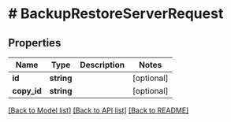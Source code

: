 # # BackupRestoreServerRequest

## Properties

Name | Type | Description | Notes
------------ | ------------- | ------------- | -------------
**id** | **string** |  | [optional]
**copy_id** | **string** |  | [optional]

[[Back to Model list]](../../README.md#models) [[Back to API list]](../../README.md#endpoints) [[Back to README]](../../README.md)
